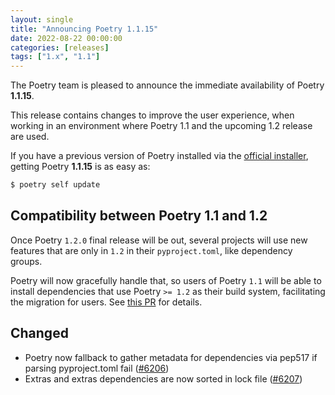 ```yaml
---
layout: single
title: "Announcing Poetry 1.1.15"
date: 2022-08-22 00:00:00
categories: [releases]
tags: ["1.x", "1.1"]
---
```


The Poetry team is pleased to announce the immediate availability of Poetry **1.1.15**.

<!--more-->

This release contains changes to improve the user experience, when working in an environment where Poetry 1.1 and the
upcoming 1.2 release are used.

If you have a previous version of Poetry installed via the [official installer](/docs/#installation),
getting Poetry **1.1.15** is as easy as:

```bash
$ poetry self update
```

## Compatibility between Poetry 1.1 and 1.2

Once Poetry `1.2.0` final release will be out, several projects will use new features that are only in `1.2` in their
`pyproject.toml`, like dependency groups.

Poetry will now gracefully handle that, so users of Poetry `1.1` will be able to install dependencies that use Poetry
`>= 1.2` as their build system, facilitating the migration for users.
See [this PR](https://github.com/python-poetry/poetry/pull/5834) for details.

## Changed

- Poetry now fallback to gather metadata for dependencies via pep517 if parsing pyproject.toml fail ([#6206](https://github.com/python-poetry/poetry/pull/6206))
- Extras and extras dependencies are now sorted in lock file ([#6207](https://github.com/python-poetry/poetry/pull/6207))

